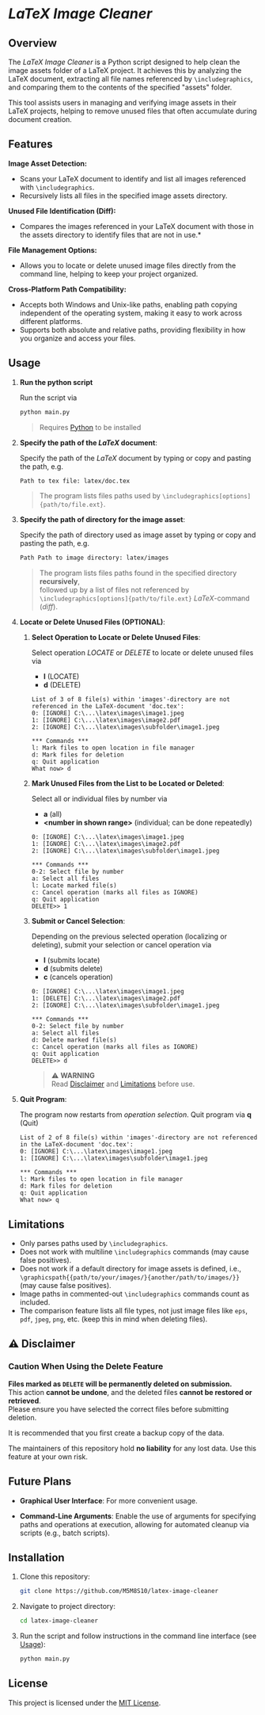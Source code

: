 # _LaTeX Image Cleaner_

## Overview

The _LaTeX Image Cleaner_ is a Python script designed to help clean the image assets folder of a LaTeX project.
It achieves this by analyzing the LaTeX document, extracting all file names referenced by `\includegraphics`,
and comparing them to the contents of the specified "assets" folder.

This tool assists users in managing and verifying image assets in their LaTeX projects,
helping to remove unused files that often accumulate during document creation.

## Features

**Image Asset Detection:**

- Scans your LaTeX document to identify and list all images referenced with `\includegraphics`.
- Recursively lists all files in the specified image assets directory.

**Unused File Identification (Diff):**

- Compares the images referenced in your LaTeX document with those in the assets directory to identify files that are not in use.*

**File Management Options:**

- Allows you to locate or delete unused image files directly from the command line, helping to keep your project organized.

**Cross-Platform Path Compatibility:**

- Accepts both Windows and Unix-like paths, enabling path copying independent of the operating system, making it easy to work across different platforms.
- Supports both absolute and relative paths, providing flexibility in how you organize and access your files.

## Usage

1. **Run the python script**

   Run the script via
   ````bash
   python main.py
   ````
   > Requires [Python](https://www.python.org/downloads/) to be installed
2. **Specify the path of the _LaTeX_ document**:
    
   Specify the path of the _LaTeX_ document by typing or copy and pasting the path, e.g.
   ````bash
   Path to tex file: latex/doc.tex
   ````
   > The program lists files paths used by ```\includegraphics[options]{path/to/file.ext}```.
3. **Specify the path of directory for the image asset**:
 
   Specify the path of directory used as image asset by typing or copy and pasting the path, e.g.
   ````bash
   Path Path to image directory: latex/images
   ````

   > The program lists files paths found in the specified directory **recursively**,<br>
   > followed up by a list of files not referenced
   > by ```\includegraphics[options]{path/to/file.ext}``` _LaTeX_-command (_diff_).

4. **Locate or Delete Unused Files (OPTIONAL)**:

      1. **Select Operation to Locate or Delete Unused Files**:

         Select operation _LOCATE_ or _DELETE_ to locate or delete unused files via

         - **l** (LOCATE)
         - **d** (DELETE)
         ```
         List of 3 of 8 file(s) within 'images'-directory are not referenced in the LaTeX-document 'doc.tex': 
         0: [IGNORE] C:\...\latex\images\image1.jpeg
         1: [IGNORE] C:\...\latex\images\image2.pdf
         2: [IGNORE] C:\...\latex\images\subfolder\image1.jpeg

         *** Commands ***
         l: Mark files to open location in file manager
         d: Mark files for deletion
         q: Quit application
         What now> d
         ```

   2. **Mark Unused Files from the List to be Located or Deleted**:
   
       Select all or individual files by number via
       - **a** (all)
       - **\<number in shown range>** (individual; can be done repeatedly)
       ```
       0: [IGNORE] C:\...\latex\images\image1.jpeg
       1: [IGNORE] C:\...\latex\images\image2.pdf
       2: [IGNORE] C:\...\latex\images\subfolder\image1.jpeg
   
       *** Commands ***
       0-2: Select file by number
       a: Select all files
       l: Locate marked file(s)
       c: Cancel operation (marks all files as IGNORE)
       q: Quit application
       DELETE>> 1
      ```
   3. **Submit or Cancel Selection**:
   
      Depending on the previous selected operation (localizing or deleting),
      submit your selection or cancel operation via
      - **l** (submits locate)
      - **d** (submits delete)
      - **c** (cancels operation)
      ```
      0: [IGNORE] C:\...\latex\images\image1.jpeg
      1: [DELETE] C:\...\latex\images\image2.pdf
      2: [IGNORE] C:\...\latex\images\subfolder\image1.jpeg

      *** Commands ***
      0-2: Select file by number
      a: Select all files
      d: Delete marked file(s)
      c: Cancel operation (marks all files as IGNORE)
      q: Quit application
      DELETE>> d
      ```
      
      >⚠️ **WARNING**<br>
      Read [Disclaimer](#-disclaimer) and [Limitations](#limitations) before use.

5. **Quit Program**:

   The program now restarts from _operation selection_.
   Quit program via **q** (Quit)
   ```
   List of 2 of 8 file(s) within 'images'-directory are not referenced in the LaTeX-document 'doc.tex': 
   0: [IGNORE] C:\...\latex\images\image1.jpeg
   1: [IGNORE] C:\...\latex\images\subfolder\image1.jpeg

   *** Commands ***
   l: Mark files to open location in file manager
   d: Mark files for deletion
   q: Quit application
   What now> q
   ```

## Limitations
- Only parses paths used by `\includegraphics`.
- Does not work with multiline `\includegraphics` commands (may cause false positives).
- Does not work if a default directory for image assets is defined, i.e., `\graphicspath{{path/to/your/images/}{another/path/to/images/}}` (may cause false positives).
- Image paths in commented-out `\includegraphics` commands count as included.
- The comparison feature lists all file types, not just image files like `eps`, `pdf`, `jpeg`, `png`, etc. (keep this in mind when deleting files).

## ⚠️ Disclaimer

### Caution When Using the Delete Feature
**Files marked as `DELETE` will be permanently deleted on submission.**<br>
This action **cannot be undone**, and the deleted files **cannot be restored or retrieved**.<br>
Please ensure you have selected the correct files before submitting deletion.

It is recommended that you first create a backup copy of the data.

The maintainers of this repository hold **no liability** for any lost data. Use this feature at your own risk.

## Future Plans

- **Graphical User Interface**:
  For more convenient usage.

- **Command-Line Arguments**:
  Enable the use of arguments for specifying paths and operations at execution, allowing for automated cleanup via scripts (e.g., batch scripts). 

## Installation

1. Clone this repository:

   ```bash
   git clone https://github.com/M5M8S10/latex-image-cleaner
2. Navigate to project directory:
   ```bash
   cd latex-image-cleaner
3. Run the script and follow instructions in the command line interface (see [Usage](#usage)):
   ```bash
   python main.py

## License

This project is licensed under the [MIT License](LICENSE).
